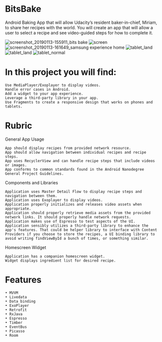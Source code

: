 # BitsBake

Android Baking App that will allow Udacity’s resident baker-in-chief, Miriam, to share her recipes with the world. You will create an app that will allow a user to select a recipe and see video-guided steps for how to complete it.

![screenshot_20190113-155911_bits bake](https://user-images.githubusercontent.com/35500199/51086424-c76e2e80-16fb-11e9-8475-c82c86163570.jpg)
![screen](https://user-images.githubusercontent.com/35500199/51086470-203dc700-16fc-11e9-9e80-6072abe3ab87.jpg)
![screenshot_20190113-161649_samsung experience home](https://user-images.githubusercontent.com/35500199/51086428-cb9a4c00-16fb-11e9-847d-629864e5588a.jpg)
![tablet_land](https://user-images.githubusercontent.com/35500199/51078672-fb027780-166d-11e9-957d-f64f9612d103.jpg)
![tablet_land](https://user-images.githubusercontent.com/35500199/50992825-02d6e600-14cd-11e9-94b4-56ef0cb5f6fb.jpg)
![tablet_normal](https://user-images.githubusercontent.com/35500199/51078673-00f85880-166e-11e9-9014-9f039d09972f.jpg)

# In this project you will find:

    Use MediaPlayer/Exoplayer to display videos.
    Handle error cases in Android.
    Add a widget to your app experience.
    Leverage a third-party library in your app.
    Use Fragments to create a responsive design that works on phones and tablets.

# Rubric
General App Usage

    App should display recipes from provided network resource.
    App should allow navigation between individual recipes and recipe steps.
    App uses RecyclerView and can handle recipe steps that include videos or images.
    App conforms to common standards found in the Android Nanodegree General Project Guidelines.

Components and Libraries

    Application uses Master Detail Flow to display recipe steps and navigation between them.
    Application uses Exoplayer to display videos.
    Application properly initializes and releases video assets when appropriate.
    Application should properly retrieve media assets from the provided network links. It should properly handle network requests.
    Application makes use of Espresso to test aspects of the UI.
    Application sensibly utilizes a third-party library to enhance the app's features. That could be helper library to interface with Content Providers if you choose to store the recipes, a UI binding library to avoid writing findViewById a bunch of times, or something similar.

Homescreen Widget

    Application has a companion homescreen widget.
    Widget displays ingredient list for desired recipe.

# Features

    • MVVM
    • Livedata
    • Data binding
    • ExoPlayer
    • Retrofit
    • RxJava
    • Espresso
    • Timber
    • EventBus
    • Picasso
    • Room
   
